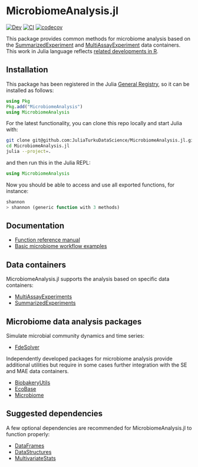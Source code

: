 # MicrobiomeAnalysis.jl

[![Dev](https://img.shields.io/badge/docs-dev-blue.svg)](https://juliaturkudatascience.github.io/MicrobiomeAnalysis.jl/dev/readme/)
[![CI](https://github.com/JuliaTurkuDataScience/MicrobiomeAnalysis.jl/actions/workflows/CI.yml/badge.svg?branch=main)](https://github.com/JuliaTurkuDataScience/MicrobiomeAnalysis.jl/actions/workflows/CI.yml)
[![codecov](https://codecov.io/gh/JuliaTurkuDataScience/MicrobiomeAnalysis.jl/branch/main/graph/badge.svg?token=VHEH1ZQLPA)](https://codecov.io/gh/JuliaTurkuDataScience/MicrobiomeAnalysis.jl)

This package provides common methods for microbiome analysis based on the [SummarizedExperiment](https://ltla.github.io/SummarizedExperiments.jl/dev/) and [MultiAssayExperiment](https://ltla.github.io/MultiAssayExperiments.jl/dev/) data containers. This work in Julia language reflects [related developments in R](https://github.com/microbiome/mia/).




## Installation

This package has been registered in the Julia [General Registry](https://github.com/JuliaRegistries/General), so it can be installed as follows:

```julia
using Pkg
Pkg.add("MicrobiomeAnalysis")
using MicrobiomeAnalysis
```

For the latest functionality, you can clone this repo locally and start Julia with:

```bash
git clone git@github.com:JuliaTurkuDataScience/MicrobiomeAnalysis.jl.git
cd MicrobiomeAnalysis.jl
julia --project=.
```
and then run this in the Julia REPL:

```julia
using MicrobiomeAnalysis
```

Now you should be able to access and use all exported functions, for instance:

```julia
shannon
> shannon (generic function with 3 methods)
```

## Documentation

- [Function reference manual](https://juliaturkudatascience.github.io/MicrobiomeAnalysis.jl/dev/)
- [Basic microbiome workflow examples](https://juliaturkudatascience.github.io/MicrobiomeAnalysis.jl/dev/example1/)


## Data containers

MicrobiomeAnalysis.jl supports the analysis based on specific data containers:

- [MultiAssayExperiments](https://github.com/LTLA/MultiAssayExperiments.jl)
- [SummarizedExperiments](https://github.com/LTLA/SummarizedExperiments.jl)


## Microbiome data analysis packages

Simulate microbial community dynamics and time series:

- [FdeSolver](https://github.com/JuliaTurkuDataScience/FdeSolver.jl)


Independently developed packages for microbiome analysis provide
additional utilities but require in some cases further integration
with the SE and MAE data containers.

- [BiobakeryUtils](https://github.com/EcoJulia/BiobakeryUtils.jl)
- [EcoBase](https://github.com/EcoJulia/EcoBase.jl)
- [Microbiome](https://github.com/EcoJulia/Microbiome.jl)


## Suggested dependencies

A few optional dependencies are recommended for
MicrobiomeAnalysis.jl to function properly:

- [DataFrames](https://github.com/JuliaData/DataFrames.jl)
- [DataStructures](https://github.com/JuliaCollections/DataStructures.jl)
- [MultivariateStats](https://github.com/JuliaStats/MultivariateStats.jl)
